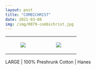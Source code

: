 ```yaml
---
layout: post
title: "COMBICHRIST"
date: 2021-03-08
img: /img/0079-combichrist.jpg
---
```




<table style="width:100%;"><tr><td style="vertical-align:top;">
      <figure class="tmblr-full" data-orig-height="2048" data-orig-width="1365" data-orig-src="https://concertshirts.netlify.app/shirts/0079/0079-01.jpg"><img src="https://64.media.tumblr.com/ccfb8dbf6dde6a45ec1b63d54cd87ee2/529388687a334c34-0f/s540x810/99be463de56b54ba5b8f773ca052e5bddcdc49b5.jpg" data-orig-height="2048" data-orig-width="1365" data-orig-src="https://concertshirts.netlify.app/shirts/0079/0079-01.jpg"/></figure></td>
    <td style="vertical-align:top;">
      <figure class="tmblr-full" data-orig-height="2048" data-orig-width="1365" data-orig-src="https://concertshirts.netlify.app/shirts/0079/0079-02.jpg"><img src="https://64.media.tumblr.com/c0b90bfc400a30c897cb9a7076f27df5/529388687a334c34-da/s540x810/59643d97d16b8dedf5c7e2f2098ef863322d39e6.jpg" data-orig-height="2048" data-orig-width="1365" data-orig-src="https://concertshirts.netlify.app/shirts/0079/0079-02.jpg"/></figure></td>
  </tr></table><p>
  LARGE | 100% Preshrunk Cotton | Hanes
</p>
